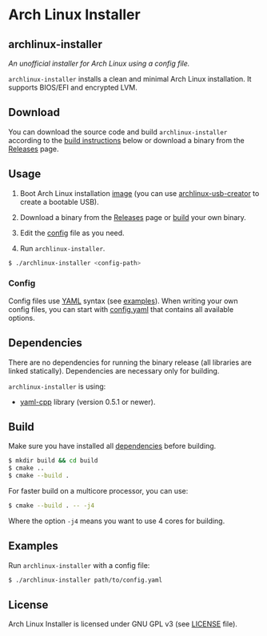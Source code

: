 # Arch Linux Installer

## archlinux-installer
*An unofficial installer for Arch Linux using a config file.*

`archlinux-installer` installs a clean and minimal Arch Linux installation. It 
supports BIOS/EFI and encrypted LVM.

## Download
You can download the source code and build `archlinux-installer` according to 
the [build instructions](#build) below or download a binary from the 
[Releases](https://github.com/branoholy/archlinux-installer/releases) page.

## Usage
1. Boot Arch Linux installation [image](https://www.archlinux.org/download/) 
(you can use [archlinux-usb-creator](https://github.com/branoholy/archlinux-usb-creator) 
to create a bootable USB).

2. Download a binary from the [Releases](https://github.com/branoholy/archlinux-installer/releases) 
page or [build](#build) your own binary.

3. Edit the [config](#config) file as you need.

4. Run `archlinux-installer`.

```bash
$ ./archlinux-installer <config-path>
```

### Config
Config files use [YAML](http://yaml.org/) syntax (see [examples](https://github.com/branoholy/archlinux-installer/tree/master/examples)). 
When writing your own config files, you can start with 
[config.yaml](https://github.com/branoholy/archlinux-installer/blob/master/examples/config.yaml) 
that contains all available options.

## Dependencies
There are no dependencies for running the binary release (all libraries are 
linked statically). Dependencies are necessary only for building.

`archlinux-installer` is using:

* [yaml-cpp](https://github.com/jbeder/yaml-cpp) 
library (version 0.5.1 or newer).

## Build
Make sure you have installed all [dependencies](#dependencies) before building.

```bash
$ mkdir build && cd build
$ cmake ..
$ cmake --build .
```

For faster build on a multicore processor, you can use:

```bash
$ cmake --build . -- -j4
```

Where the option `-j4` means you want to use 4 cores for building.

## Examples
Run `archlinux-installer` with a config file:
```bash
$ ./archlinux-installer path/to/config.yaml
```

## License
Arch Linux Installer is licensed under GNU GPL v3 (see 
[LICENSE](https://github.com/branoholy/archlinux-installer/blob/master/LICENSE) 
file).

